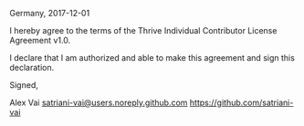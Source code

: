 Germany, 2017-12-01

I hereby agree to the terms of the Thrive Individual Contributor License
Agreement v1.0.

I declare that I am authorized and able to make this agreement and sign this
declaration.

Signed,

Alex Vai satriani-vai@users.noreply.github.com https://github.com/satriani-vai
